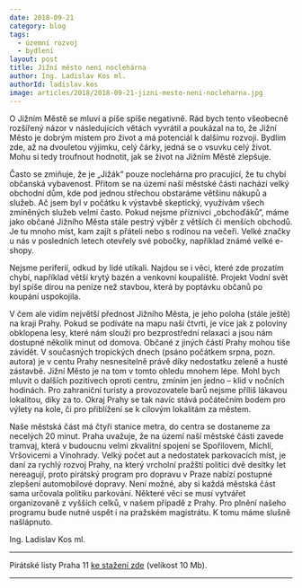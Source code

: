 ```yaml
---
date: 2018-09-21
category: blog
tags:
  - územní rozvoj
  - bydlení
layout: post
title: Jižní město není noclehárna
author: Ing. Ladislav Kos ml.
authorId: ladislav.kos
image: articles/2018/2018-09-21-jizni-mesto-neni-nocleharna.jpg
---
```


O Jižním Městě se mluví a píše spíše negativně. Rád bych tento všeobecně rozšířený názor v následujících větách vyvrátil a poukázal na to, že Jižní Město je dobrým místem pro život a má potenciál k dalšímu rozvoji. Bydlím zde, až na dvouletou výjimku, celý čárky, jedná se o vsuvku celý život. Mohu si tedy troufnout hodnotit, jak se život na Jižním Městě zlepšuje. 

Často se zmiňuje, že je „Jižák“ pouze noclehárna pro pracující, že tu chybí občanská vybavenost. Přitom se na území naší městské části nachází velký obchodní dům, kde pod jednou střechou obstaráme většinu nákupů a služeb. Ač jsem byl v počátku k výstavbě skeptický, využívám všech zmíněných služeb velmi často. Pokud nejsme příznivci „obchoďáků“, máme jako občané Jižního Města stále pestrý výběr z větších či menších obchodů. Je tu mnoho míst, kam zajít s přáteli nebo s rodinou na večeři. Velké značky u nás v posledních letech otevřely své pobočky, například známé velké e-shopy. 

Nejsme periferií, odkud by lidé utíkali. Najdou se i věci, které zde prozatím chybí, například větší krytý bazén a venkovní koupaliště. Projekt Vodní svět byl spíše dírou na peníze než stavbou, která by poptávku občanů po koupání uspokojila.

V čem ale vidím největší přednost Jižního Města, je jeho poloha (stále ještě) na kraji Prahy. Pokud se podíváte na mapu naší čtvrti, je více jak z poloviny obklopena lesy, které nám slouží pro bezprostřední relaxaci a jsou nám dostupné několik minut od domova. Občané z jiných částí Prahy mohou tiše závidět. V současných tropických dnech (psáno počátkem srpna, pozn. autora) je v centu Prahy nesnesitelně právě díky nedostatku zeleně a husté zástavbě. Jižní Město je na tom v tomto ohledu mnohem lépe. Mohl bych mluvit o dalších pozitivech oproti centru, zmíním jen jedno – klid v nočních hodinách. Pro zahraniční turisty a provozovatele barů nejsme příliš lákavou lokalitou, díky za to. Okraj Prahy se tak navíc stává počátečním bodem pro výlety na kole, či pro přiblížení se k cílovým lokalitám za městem.

Naše městská část má čtyři stanice metra, do centra se dostaneme za necelých 20 minut. Praha uvažuje, že na území naší městské části zavede tramvaj, která v budoucnu velmi zkvalitní spojení se Spořilovem, Michlí, Vršovicemi a Vinohrady. Velký počet aut a nedostatek parkovacích míst, je daní za rychlý rozvoj Prahy, na který vrcholní pražští politici dvě desítky let nereagují, proto pirátský program pro dopravu v Praze nabízí postupné zlepšení automobilové dopravy. Není možné, aby si každá městská část sama určovala politiku parkování. Některé věci se musí vytvářet organizovaně z vyšších celků, v našem případě z Prahy. Pro plnění našeho programu bude nutné uspět i na pražském magistrátu. K tomu máme slušně našlápnuto. 

Ing. Ladislav Kos ml.


---

Pirátské listy Praha 11 [ke stažení zde](/assets/pdf/2018-07-10-praha-11.pdf) (velikost 10 Mb).

- - -
